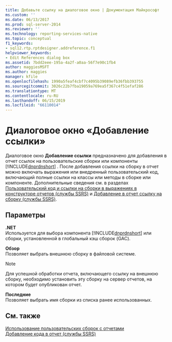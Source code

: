 ```yaml
---
title: Добавьте ссылку на диалоговое окно | Документация Майкрософт
ms.custom: ''
ms.date: 06/13/2017
ms.prod: sql-server-2014
ms.reviewer: ''
ms.technology: reporting-services-native
ms.topic: conceptual
f1_keywords:
- sql12.rtp.rptdesigner.addreference.f1
helpviewer_keywords:
- Edit References dialog box
ms.assetid: 7bdd2eee-195a-4a2f-a0aa-56f7e90c1fb4
author: maggiesMSFT
ms.author: maggies
manager: kfile
ms.openlocfilehash: 1990a5feaf4cbf7c4095b39089efb36fbb393755
ms.sourcegitcommit: 3026c22b7fba19059a769ea5f367c4f51efaf286
ms.translationtype: MT
ms.contentlocale: ru-RU
ms.lasthandoff: 06/15/2019
ms.locfileid: "66110014"
---
```

# <a name="add-reference-dialog-box"></a>Диалоговое окно «Добавление ссылки»
  Диалоговое окно **Добавление ссылки** предназначено для добавления в отчет ссылок на пользовательские сборки или компоненты [!INCLUDE[dnprdnshort](../includes/dnprdnshort-md.md)] . После добавления ссылки на сборку в отчет можно включать выражения или внедренный пользовательский код, включающий полные ссылки на классы или методы в сборке или компоненте. Дополнительные сведения см. в разделах [Пользовательский код и ссылки на сборки в выражениях в конструкторе отчетов (службы SSRS)](report-design/custom-code-and-assembly-references-in-expressions-in-report-designer-ssrs.md) и [Добавление в отчет ссылку на сборку (службы SSRS)](report-design/add-an-assembly-reference-to-a-report-ssrs.md).  
  
## <a name="options"></a>Параметры  
 **.NET**  
 Используется для выбора компонента [!INCLUDE[dnprdnshort](../includes/dnprdnshort-md.md)] или сборки, установленной в глобальный кэш сборок (GAC).  
  
 **Обзор**  
 Позволяет выбрать внешнюю сборку в файловой системе.  
  
> [!NOTE]  
>  Для успешной обработки отчета, включающего ссылку на внешнюю сборку, необходимо установить эту сборку на сервер отчетов, на котором будет опубликован отчет.  
  
 **Последние**  
 Позволяет выбрать имя сборки из списка ранее использованных.  
  
## <a name="see-also"></a>См. также  
 [Использование пользовательских сборок с отчетами](custom-assemblies/using-custom-assemblies-with-reports.md)   
 [Добавление кода в отчет (службы SSRS)](report-design/add-code-to-a-report-ssrs.md)  
  
  
